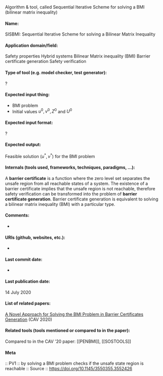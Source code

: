 Algorithm & tool, called Sequential Iterative Scheme for solving a BMI (bilinear matrix inequality)

#### Name:
SISBMI: Sequential Iterative Scheme for solving a Bilinear Matrix Inequality

#### Application domain/field:
Safety properties
Hybrid systems
Bilinear Matrix inequality (BMI)
Barrier certificate generation
Safety verification

#### Type of tool (e.g. model checker, test generator):
?

#### Expected input thing:
- BMI problem
- Initial values $u^0, v^0, Z^0$ and $U^0$

#### Expected input format:
?

#### Expected output:
Feasible solution $(u^*,v^*)$ for the BMI problem

#### Internals (tools used, frameworks, techniques, paradigms, ...):
A **barrier certificate** is a function where the zero level set separates the unsafe region from all reachable states of a system. The existence of a barrier certificate implies that the unsafe region is not reachable, therefore safety verification can be transformed into the problem of **barrier certificate generation**.
Barrier certificate generation is equivalent to solving a bilinear matrix inequality (BMI) with a particular type.

#### Comments:
-

#### URIs (github, websites, etc.):
-

#### Last commit date:
-

#### Last publication date:
14 July 2020

#### List of related papers:
[A Novel Approach for Solving the BMI Problem in Barrier Certificates Generation](https://doi.org/10.1007/978-3-030-53288-8_29) (CAV 2020)

#### Related tools (tools mentioned or compared to in the paper):
Compared to in the CAV '20 paper: [[PENBMI]], [[SOSTOOLS]]

#### Meta
:: PV1 :: by solving a BMI problem checks if the unsafe state region is reachable
:: Source :: https://doi.org/10.1145/3550355.3552426